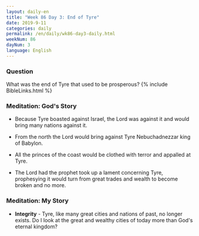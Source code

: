 ```yaml
---
layout: daily-en
title: "Week 86 Day 3: End of Tyre"
date: 2019-9-11 
categories: daily
permalink: /en/daily/wk86-day3-daily.html
weekNum: 86
dayNum: 3
language: English
---
```


### Question     
What was the end of Tyre that used to be prosperous?
{% include BibleLinks.html %} 

### Meditation: God's Story   
+ Because Tyre boasted against Israel, the Lord was against it and would bring many nations against it. 

+ From the north the Lord would bring against Tyre Nebuchadnezzar king of Babylon. 

+ All the princes of the coast would be clothed with terror and appalled at Tyre. 

+ The Lord had the prophet took up a lament concerning Tyre, prophesying it would turn from great trades and wealth to become broken and no more.  

### Meditation: My Story   
+ **Integrity** - Tyre, like many great cities and nations of past, no longer exists. Do I look at the great and wealthy cities of today more than God's eternal kingdom? 
